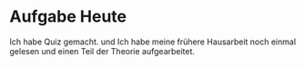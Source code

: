 # Aufgabe Heute

Ich habe Quiz gemacht. und Ich habe meine frühere Hausarbeit noch einmal gelesen und einen Teil der Theorie aufgearbeitet.
